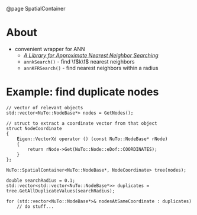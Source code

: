 @page SpatialContainer

# About

- convenient wrapper for ANN
  - [*A Library for Approximate Nearest Neighbor Searching*](https://www.cs.umd.edu/~mount/ANN/)
  - `annkSearch()` - find \f$k\f$ nearest neighbors
  - `annKFRSearch()` - find nearest neighbors within a radius

# Example: find duplicate nodes

```{.cpp}
// vector of relevant objects
std::vector<NuTo::NodeBase*> nodes = GetNodes();

// struct to extract a coordinate vector from that object
struct NodeCoordinate
{
    Eigen::VectorXd operator () (const NuTo::NodeBase* rNode)
    {
        return rNode->Get(NuTo::Node::eDof::COORDINATES);
    }
};

NuTo::SpatialContainer<NuTo::NodeBase*, NodeCoordinate> tree(nodes);

double searchRadius = 0.1;
std::vector<std::vector<NuTo::NodeBase*>> duplicates =  tree.GetAllDuplicateValues(searchRadius);

for (std::vector<NuTo::NodeBase*>& nodesAtSameCoordinate : duplicates)
    // do stuff...
```
